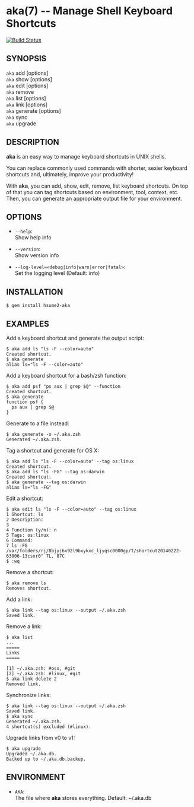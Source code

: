 aka(7) -- Manage Shell Keyboard Shortcuts
=========================================

[![Build Status](https://travis-ci.org/hsume2/aka.png?branch=master)](https://travis-ci.org/hsume2/aka)

## SYNOPSIS

`aka` add <shortcut> <command> \[options\]<br>
`aka` show <shortcut> \[options\]<br>
`aka` edit <shortcut> \[options\]<br>
`aka` remove <shortcut><br>
`aka` list \[options\]<br>
`aka` link \[options\]<br>
`aka` generate \[options\]<br>
`aka` sync<br>
`aka` upgrade

## DESCRIPTION

**aka** is an easy way to manage keyboard shortcuts in UNIX shells.

You can replace commonly used commands with shorter, sexier keyboard shortcuts and, ultimately, improve your productivity!

With **aka**, you can add, show, edit, remove, list keyboard shortcuts. On top of that you can tag shortcuts based on environment, tool, context, etc. Then, you can generate an appropriate output file for your environment.

## OPTIONS

  * `--help`:<br>
    Show help info

  * `--version`:<br>
    Show version info

  * `--log-level=<debug|info|warn|error|fatal>`:<br>
    Set the logging level (Default: info)

## INSTALLATION

    $ gem install hsume2-aka

## EXAMPLES

Add a keyboard shortcut and generate the output script:

    $ aka add ls "ls -F --color=auto"
    Created shortcut.
    $ aka generate
    alias ls="ls -F --color=auto"

Add a keyboard shortcut for a bash/zsh function:

    $ aka add psf "ps aux | grep $@" --function
    Created shortcut.
    $ aka generate
    function psf {
      ps aux | grep $@
    }

Generate to a file instead:

    $ aka generate -o ~/.aka.zsh
    Generated ~/.aka.zsh.

Tag a shortcut and generate for OS X:

    $ aka add ls "ls -F --color=auto" --tag os:linux
    Created shortcut.
    $ aka add ls "ls -FG" --tag os:darwin
    Created shortcut.
    $ aka generate --tag os:darwin
    alias ls="ls -FG"

Edit a shortcut:

    $ aka edit ls "ls -F --color=auto" --tag os:linux
    1 Shortcut: ls
    2 Description:
    3
    4 Function (y/n): n
    5 Tags: os:linux
    6 Command:
    7 ls -FG
    /var/folders/rj/8bjyj6x92l9bxykxc_ljyqsc0000gp/T/shortcut20140222-63006-13csxr0" 7L, 87C
    $ :wq

Remove a shortcut:

    $ aka remove ls
    Removes shortcut.

Add a link:

    $ aka link --tag os:linux --output ~/.aka.zsh
    Saved link.

Remove a link:

    $ aka list
    ...
    =====
    Links
    =====

    [1] ~/.aka.zsh: #osx, #git
    [2] ~/.aka.zsh: #linux, #git
    $ aka link delete 2
    Removed link.

Synchronize links:

    $ aka link --tag os:linux --output ~/.aka.zsh
    Saved link.
    $ aka sync
    Generated ~/.aka.zsh.
    4 shortcut(s) excluded (#linux).

Upgrade links from v0 to v1:

    $ aka upgrade
    Upgraded ~/.aka.db.
    Backed up to ~/.aka.db.backup.

## ENVIRONMENT

  * `AKA`:<br>
    The file where **aka** stores everything. Default: ~/.aka.db
